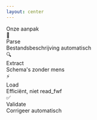 ```yaml
---
layout: center
---
```


<div class="text-4xl font-bold mb-12 text-center">
Onze aanpak
</div>

<div class="grid grid-cols-2 gap-8 max-w-5xl mx-auto">
  <div class="text-center p-8">
    <div class="text-6xl mb-4">📖</div>
    <div class="text-2xl font-bold mb-2">Parse</div>
    <div class="opacity-75">Bestandsbeschrijving automatisch</div>
  </div>
  
  <div class="text-center p-8">
    <div class="text-6xl mb-4">🔍</div>
    <div class="text-2xl font-bold mb-2">Extract</div>
    <div class="opacity-75">Schema's zonder mens</div>
  </div>
  
  <div class="text-center p-8">
    <div class="text-6xl mb-4">⚡</div>
    <div class="text-2xl font-bold mb-2">Load</div>
    <div class="opacity-75">Efficiënt, niet read_fwf</div>
  </div>
  
  <div class="text-center p-8">
    <div class="text-6xl mb-4">✅</div>
    <div class="text-2xl font-bold mb-2">Validate</div>
    <div class="opacity-75">Corrigeer automatisch</div>
  </div>
</div>

<!--
🎯 HIGH-LEVEL (2 min)
4 stappen - simpel uitgelegd
"Alles wat voorheen handmatig was, is nu geautomatiseerd"
-->
